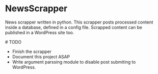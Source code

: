 # NewsScrapper

News scrapper written in python.
This scrapper posts processed content inside a database, defined in a config file.
Scrapped content can be published in a WordPress site too.


# TODO

 - Finish the scrapper
 - Document this project ASAP
 - Write argument parssing module to disable post submiting to WordPress.

